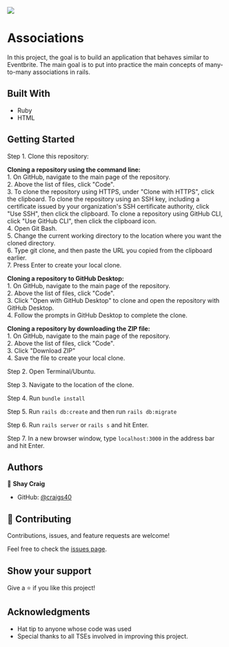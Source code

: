 ![](https://img.shields.io/badge/Microverse-blueviolet)

# Associations

In this project, the goal is to build an application that behaves similar to Eventbrite. The main goal is to put into practice the main concepts of many-to-many associations in rails.

## Built With

- Ruby
- HTML

## Getting Started
Step 1. Clone this repository:

  **Cloning a repository using the command line:**\
    1. On GitHub, navigate to the main page of the repository.\
    2. Above the list of files, click "Code".\
    3. To clone the repository using HTTPS, under "Clone with HTTPS", click the clipboard. To clone the repository using an SSH key, including a certificate issued by your organization's SSH certificate authority, click "Use SSH", then click the clipboard. To clone a repository using GitHub CLI, click "Use GitHub CLI", then click the clipboard icon.\
    4. Open Git Bash.\
    5. Change the current working directory to the location where you want the cloned directory.\
    6. Type git clone, and then paste the URL you copied from the clipboard earlier.\
    7. Press Enter to create your local clone.

  **Cloning a repository to GitHub Desktop:**\
    1. On GitHub, navigate to the main page of the repository.\
    2. Above the list of files, click "Code".\
    3. Click "Open with GitHub Desktop" to clone and open the repository with GitHub Desktop.\
    4. Follow the prompts in GitHub Desktop to complete the clone.

  **Cloning a repository by downloading the ZIP file:**\
    1. On GitHub, navigate to the main page of the repository.\
    2. Above the list of files, click "Code".\
    3. Click "Download ZIP"\
    4. Save the file to create your local clone.

Step 2. Open Terminal/Ubuntu.

Step 3. Navigate to the location of the clone.

Step 4. Run `bundle install`

Step 5. Run `rails db:create` and then run `rails db:migrate`

Step 6. Run `rails server` or `rails s` and hit Enter.

Step 7. In a new browser window, type `localhost:3000` in the address bar and hit Enter.


## Authors

👤 **Shay Craig**

- GitHub: [@craigs40](https://github.com/craigs40)

## 🤝 Contributing

Contributions, issues, and feature requests are welcome!

Feel free to check the [issues page](https://github.com/craigs40/Forms/issues).

## Show your support

Give a ⭐️ if you like this project!

## Acknowledgments

- Hat tip to anyone whose code was used
- Special thanks to all TSEs involved in improving this project.
